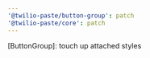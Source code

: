 ```yaml
---
'@twilio-paste/button-group': patch
'@twilio-paste/core': patch
---
```


[ButtonGroup]: touch up attached styles
